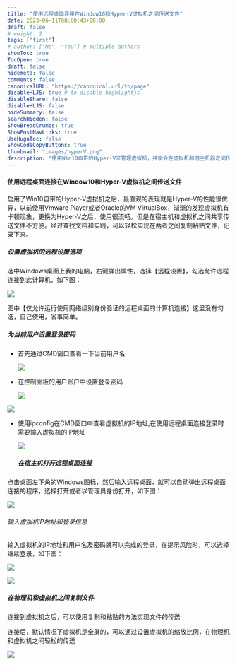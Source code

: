 ```yaml
---
title: "使用远程桌面连接在Window10和Hyper-V虚拟机之间传送文件"
date: 2023-06-11T08:00:43+08:00
draft: false
# weight: 2
tags: ["first"]
# author: ["Me", "You"] # multiple authors
showToc: true
TocOpen: true
draft: false
hidemeta: false
comments: false
canonicalURL: "https://canonical.url/to/page"
disableHLJS: true # to disable highlightjs
disableShare: false
disableHLJS: false
hideSummary: false
searchHidden: false
ShowBreadCrumbs: true
ShowPostNavLinks: true
UseHugoToc: false
ShowCodeCopyButtons: true
thumbnail: "images/hyperV.png"
description: "使用Win10自带的Hyper-V来管理虚拟机，并学会在虚拟机和宿主机器之间传送文件"   
---
```


#### 使用远程桌面连接在Window10和Hyper-V虚拟机之间传送文件

启用了Win10自带的Hyper-V虚拟机之后，最直观的表现就是Hyper-V的性能很优异，以前使用Vmware Player或者Oracle的VM VirtualBox，渐渐的发现虚拟机有卡顿现象，更换为Hyper-V之后，使用很流畅。但是在宿主机和虚拟机之间共享传送文件不方便。经过查找文档和实践，可以轻松实现在两者之间复制粘贴文件，记录下来。

##### 设置虚拟机的远程设置选项

选中Windows桌面上我的电脑，右键弹出属性，选择【远程设置】，勾选允许远程连接到此计算机，如下图：

![](images/remote_destop_set.png)

图中【仅允许运行使用网络级别身份验证的远程桌面的计算机连接】这里没有勾选，自己使用，省事简单。

##### 为当前用户设置登录密码

* 首先通过CMD窗口查看一下当前用户名

  ![](images/whoami.png)

* 在控制面板的用户账户中设置登录密码

  ![](images/user_setting.png)

![](images/log_password.png)

* 使用ipconfig在CMD窗口中查看虚拟机的IP地址,在使用远程桌面连接登录时需要输入虚拟机的IP地址

  ![](images/ipconfig.png)

    ##### 在宿主机打开远程桌面连接

点击桌面左下角的Windows图标，然后输入远程桌面，就可以自动弹出远程桌面连接的程序，选择打开或者以管理员身份打开，如下图：

![](images/remote_desktop_connection.png)

###### 输入虚拟机IP地址和登录信息

输入虚拟机的IP地址和用户名及密码就可以完成的登录，在提示风险时，可以选择继续登录，如下图：

![](images/connection.png)

![](images/certificate.png)

##### 在物理机和虚拟机之间复制文件

连接到虚拟机之后，可以使用复制和粘贴的方法实现文件的传送

连接后，默认情况下虚拟机是全屏的，可以通过设置虚拟机的缩放比例，在物理机和虚拟机之间轻松的传送

![](images/desktop_scale.png)